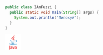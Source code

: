```java
public class IAmFuzzi {
  public static void main(String[] args) {
    System.out.println("Пипохуй");
  }
}
```

<a href="https://github.com/iamfuzzi?tab=repositories&q=&type=&language=java&sort="><img src="java.png" width="50" alt="Java"></a>
